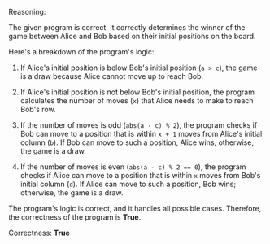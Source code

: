 Reasoning:

The given program is correct. It correctly determines the winner of the game between Alice and Bob based on their initial positions on the board.

Here's a breakdown of the program's logic:

1. If Alice's initial position is below Bob's initial position (`a > c`), the game is a draw because Alice cannot move up to reach Bob.

2. If Alice's initial position is not below Bob's initial position, the program calculates the number of moves (`x`) that Alice needs to make to reach Bob's row.

3. If the number of moves is odd (`abs(a - c) % 2`), the program checks if Bob can move to a position that is within `x + 1` moves from Alice's initial column (`b`). If Bob can move to such a position, Alice wins; otherwise, the game is a draw.

4. If the number of moves is even (`abs(a - c) % 2 == 0`), the program checks if Alice can move to a position that is within `x` moves from Bob's initial column (`d`). If Alice can move to such a position, Bob wins; otherwise, the game is a draw.

The program's logic is correct, and it handles all possible cases. Therefore, the correctness of the program is **True**.

Correctness: **True**